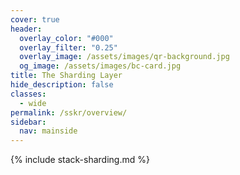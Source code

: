 ```yaml
---
cover: true
header:
  overlay_color: "#000"
  overlay_filter: "0.25"
  overlay_image: /assets/images/qr-background.jpg
  og_image: /assets/images/bc-card.jpg
title: The Sharding Layer
hide_description: false
classes:
  - wide
permalink: /sskr/overview/
sidebar:
  nav: mainside
---
```


{% include stack-sharding.md %}
